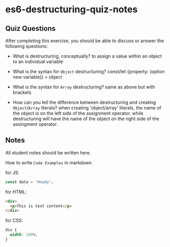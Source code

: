 # es6-destructuring-quiz-notes

## Quiz Questions

After completing this exercise, you should be able to discuss or answer the following questions:

- What is destructuring, conceptually?
  to assign a value within an object to an individual variable

- What is the syntax for `Object` destructuring?
  const/let {property: (option new variable)} = object

- What is the syntax for `Array` destructuring?
  same as above but with brackets

- How can you tell the difference between destructuring and creating `Object`/`Array` literals?
  when creating 'object/array' literals, the name of the object is on the left side of the assignment operator. while destructuring will have the name of the object on the right side of the assingment operator.

## Notes

All student notes should be written here.

How to write `Code Examples` in markdown

for JS:

```javascript
const data = 'Howdy';
```

for HTML:

```html
<div>
  <p>This is text content</p>
</div>
```

for CSS:

```css
div {
  width: 100%;
}
```
